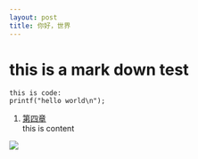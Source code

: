 ```yaml
---
layout: post
title: 你好，世界
---
```

# this is a mark down test

```
this is code:
printf("hello world\n");
```

1. [第四章](http://www.jianshu.com)  
this is content

![](http://images.newsmth.net/nForum/img/logo.gif)


